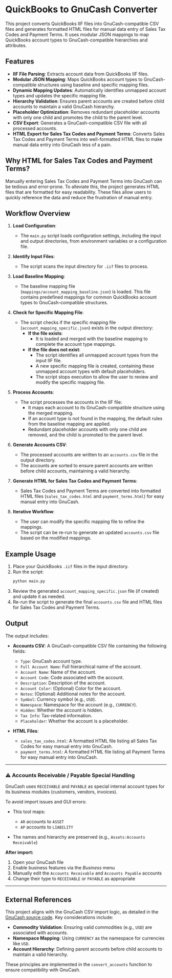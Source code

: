 # QuickBooks to GnuCash Converter

This project converts QuickBooks IIF files into GnuCash-compatible CSV files and generates formatted HTML files for manual data entry of Sales Tax Codes and Payment Terms. It uses modular JSON mappings to map QuickBooks account types to GnuCash-compatible hierarchies and attributes.

## Features

- **IIF File Parsing**: Extracts account data from QuickBooks IIF files.
- **Modular JSON Mapping**: Maps QuickBooks account types to GnuCash-compatible structures using baseline and specific mapping files.
- **Dynamic Mapping Updates**: Automatically identifies unmapped account types and updates the specific mapping file.
- **Hierarchy Validation**: Ensures parent accounts are created before child accounts to maintain a valid GnuCash hierarchy.
- **Placeholder Optimization**: Removes redundant placeholder accounts with only one child and promotes the child to the parent level.
- **CSV Export**: Generates a GnuCash-compatible CSV file with all processed accounts.
- **HTML Export for Sales Tax Codes and Payment Terms**: Converts Sales Tax Codes and Payment Terms into well-formatted HTML files to make manual data entry into GnuCash less of a pain.

## Why HTML for Sales Tax Codes and Payment Terms?

Manually entering Sales Tax Codes and Payment Terms into GnuCash can be tedious and error-prone. To alleviate this, the project generates HTML files that are formatted for easy readability. These files allow users to quickly reference the data and reduce the frustration of manual entry.

## Workflow Overview

1. **Load Configuration**:
   - The `main.py` script loads configuration settings, including the input and output directories, from environment variables or a configuration file.

2. **Identify Input Files**:
   - The script scans the input directory for `.iif` files to process.

3. **Load Baseline Mapping**:
   - The baseline mapping file (`mappings/account_mapping_baseline.json`) is loaded. This file contains predefined mappings for common QuickBooks account types to GnuCash-compatible structures.

4. **Check for Specific Mapping File**:
   - The script checks if the specific mapping file (`account_mapping_specific.json`) exists in the output directory:
     - **If the file exists**:
       - It is loaded and merged with the baseline mapping to complete the account type mappings.
     - **If the file does not exist**:
       - The script identifies all unmapped account types from the input IIF file.
       - A new specific mapping file is created, containing these unmapped account types with default placeholders.
       - The script stops execution to allow the user to review and modify the specific mapping file.

5. **Process Accounts**:
   - The script processes the accounts in the IIF file:
     - It maps each account to its GnuCash-compatible structure using the merged mapping.
     - If an account type is not found in the mapping, the default rules from the baseline mapping are applied.
     - Redundant placeholder accounts with only one child are removed, and the child is promoted to the parent level.

6. **Generate Accounts CSV**:
   - The processed accounts are written to an `accounts.csv` file in the output directory.
   - The accounts are sorted to ensure parent accounts are written before child accounts, maintaining a valid hierarchy.

7. **Generate HTML for Sales Tax Codes and Payment Terms**:
   - Sales Tax Codes and Payment Terms are converted into formatted HTML files (`sales_tax_codes.html` and `payment_terms.html`) for easy manual entry into GnuCash.

8. **Iterative Workflow**:
   - The user can modify the specific mapping file to refine the mappings.
   - The script can be re-run to generate an updated `accounts.csv` file based on the modified mappings.

## Example Usage

1. Place your QuickBooks `.iif` files in the input directory.
2. Run the script:
   ```bash
   python main.py
   ```
3. Review the generated `account_mapping_specific.json` file (if created) and update it as needed.
4. Re-run the script to generate the final `accounts.csv` file and HTML files for Sales Tax Codes and Payment Terms.

## Output
The output includes:
- **Accounts CSV**: A GnuCash-compatible CSV file containing the following fields:
  - `Type`: GnuCash account type.
  - `Full Account Name`: Full hierarchical name of the account.
  - `Account Name`: Name of the account.
  - `Account Code`: Code associated with the account.
  - `Description`: Description of the account.
  - `Account Color`: (Optional) Color for the account.
  - `Notes`: (Optional) Additional notes for the account.
  - `Symbol`: Currency symbol (e.g., `USD`).
  - `Namespace`: Namespace for the account (e.g., `CURRENCY`).
  - `Hidden`: Whether the account is hidden.
  - `Tax Info`: Tax-related information.
  - `Placeholder`: Whether the account is a placeholder.

- **HTML Files**:
  - `sales_tax_codes.html`: A formatted HTML file listing all Sales Tax Codes for easy manual entry into GnuCash.
  - `payment_terms.html`: A formatted HTML file listing all Payment Terms for easy manual entry into GnuCash.

---

### ⚠️ Accounts Receivable / Payable Special Handling

GnuCash uses `RECEIVABLE` and `PAYABLE` as special internal account types for its business modules (customers, vendors, invoices).

To avoid import issues and GUI errors:

* This tool maps:

  * `AR` accounts to `ASSET`
  * `AP` accounts to `LIABILITY`
* The names and hierarchy are preserved (e.g., `Assets:Accounts Receivable`)

**After import:**

1. Open your GnuCash file
2. Enable business features via the *Business* menu
3. Manually edit the `Accounts Receivable` and `Accounts Payable` accounts
4. Change their type to `RECEIVABLE` or `PAYABLE` as appropriate

---

## External References
This project aligns with the GnuCash CSV import logic, as detailed in the [GnuCash source code](https://github.com/Gnucash/gnucash/blob/stable/gnucash/import-export/csv-imp/assistant-csv-account-import.c). Key considerations include:
- **Commodity Validation**: Ensuring valid commodities (e.g., `USD`) are associated with accounts.
- **Namespace Mapping**: Using `CURRENCY` as the namespace for currencies like `USD`.
- **Account Hierarchy**: Defining parent accounts before child accounts to maintain a valid hierarchy.

These principles are implemented in the `convert_accounts` function to ensure compatibility with GnuCash.
